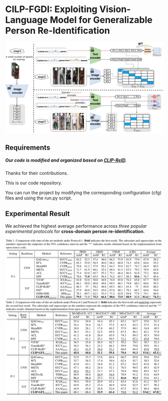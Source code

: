 # CILP-FGDI: Exploiting Vision-Language Model for Generalizable Person Re-Identification



![Pipeline](f1.png)



## Requirements

##### Our code is modified and organized based on [CLIP-ReID](https://github.com/Syliz517/CLIP-ReID).

Thanks for their contributions.

This is our code repository.

 You can run the project by modifying the corresponding configuration (cfg) files and using the run.py script.




## Experimental Result

We achieved the highest average performance across *three popular  experimental protocols* for **cross-domain person re-identification**.

![results](experiments.png)







